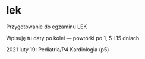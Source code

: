 # lek
Przygotowanie do egzaminu LEK

Wpisuję tu daty po kolei — powtórki po 1, 5 i 15 dniach

2021 luty 19: Pediatria/P4 Kardiologia (p5)
